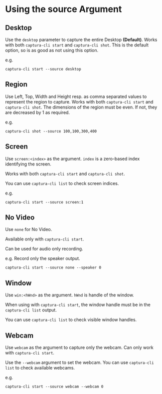 # Using the source Argument

## Desktop
Use the `desktop` parameter to capture the entire Desktop **(Default)**.
Works with both `captura-cli start` and `captura-cli shot`.
This is the default option, so is as good as not using this option.

e.g.

```
captura-cli start --source desktop
```

## Region
Use Left, Top, Width and Height resp. as comma separated values to represent the region to capture.
Works with both `captura-cli start` and `captura-cli shot`.
The dimensions of the region must be even. If not, they are decreased by 1 as required.

e.g.

```
captura-cli shot --source 100,100,300,400
```

## Screen
Use `screen:<index>` as the argument. `index` is a zero-based index identifying the screen.

Works with both `captura-cli start` and `captura-cli shot`.

You can use `captura-cli list` to check screen indices.

e.g.

```
captura-cli start --source screen:1
```

## No Video
Use `none` for No Video.

Available only with `captura-cli start`.

Can be used for audio only recording.

e.g. Record only the speaker output.

```
captura-cli start --source none --speaker 0
```

## Window
Use `win:<hWnd>` as the argument. `hWnd` is handle of the window.

When using with `captura-cli start`, the window handle must be in the `captura-cli list` output.

You can use `captura-cli list` to check visible window handles.

## Webcam
Use `webcam` as the argument to capture only the webcam.
Can only work with `captura-cli start`.

Use the `--webcam` argument to set the webcam.
You can use `captura-cli list` to check available webcams.

e.g.

```
captura-cli start --source webcam --webcam 0
```
